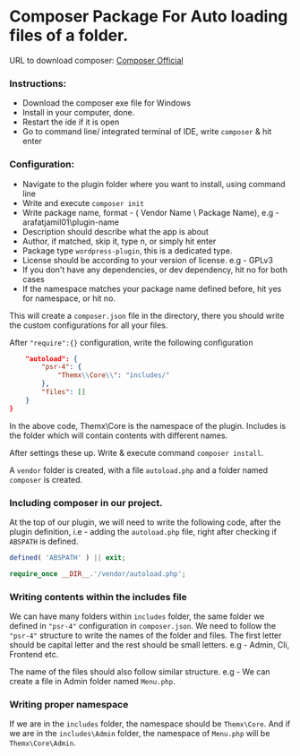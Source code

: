# Composer Package For Auto loading files of a folder.

URL to download composer: [Composer Official](https://getcomposer.org/download/)

### Instructions:

- Download the composer exe file for Windows
- Install in your computer, done.
- Restart the ide if it is open
- Go to command line/ integrated terminal of IDE, write `composer` & hit enter

### Configuration:

- Navigate to the plugin folder where you want to install, using command line
- Write and execute `composer init`
- Write package name, format - ( Vendor Name \ Package Name), e.g - arafatjamil01\plugin-name
- Description should describe what the app is about
- Author, if matched, skip it, type n, or simply hit enter
- Package type `wordpress-plugin`, this is a dedicated type.
- License should be according to your version of license. e.g - GPLv3
- If you don't have any dependencies, or dev dependency, hit no for both cases
- If the namespace matches your package name defined before, hit yes for namespace, or hit no.

This will create a `composer.json` file in the directory, there you should write the custom configurations for all your files.

After `"require":{}` configuration, write the following configuration

```json
    "autoload": {
        "psr-4": {
            "Themx\\Core\\": "includes/"
        },
        "files": []
    }
}
```
In the above code, Themx\Core is the namespace of the plugin. Includes is the folder which will contain contents with different names. 

After settings these up. Write & execute command `composer install`.

A `vendor` folder is created, with a file `autoload.php` and a folder named `composer` is created.

### Including composer in our project.

At the top of our plugin, we will need to write the following code, after the plugin definition, i.e - adding the `autoload.php` file, right after checking if `ABSPATH` is defined.

```php
defined( 'ABSPATH' ) || exit;

require_once __DIR__.'/vendor/autoload.php';
```

### Writing contents within the includes file

We can have many folders within `includes` folder, the same folder we defined in `"psr-4"` configuration in `composer.json`. We need to follow the `"psr-4"` structure to write the names of the 
folder and files. The first letter should be capital letter and the rest should be small letters. e.g - Admin, Cli, Frontend etc.

The name of the files should also follow similar structure. e.g - We can create a file in Admin folder named `Menu.php`.

### Writing proper namespace

If we are in the `includes` folder, the namespace should be `Themx\Core`. And if we are in the `includes\Admin` folder, the namespace of `Menu.php` will be `Themx\Core\Admin`.